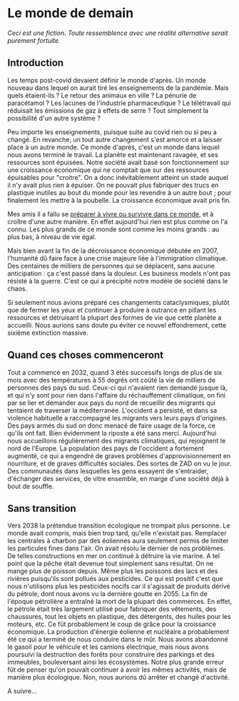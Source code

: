 # Le monde de demain

_Ceci est une fiction. Toute ressemblence avec une réalité alternative serait purement fortuite._

## Introduction 
Les temps post-covid devaient définir le monde d'après. Un monde nouveau dans lequel on aurait tiré les enseignements de la pandémie. Mais quels étaient-ils ? Le retour des animaux en ville ? La pénurie de paracétamol ? Les lacunes de l'industrie pharmaceutique ? Le télétravail qui réduisait les émissions de gaz à effets de serre ? Tout simplement la possibilité d'un autre système ? 

Peu importe les enseignements, puisque suite au covid rien ou si peu a changé. En revanche, un tout autre changement s'est amorcé et a laisser place à un autre monde. Ce monde d'après, c'est un monde dans lequel nous avons terminé le travail. La planète est maintenant ravagée, et ses ressources sont épuisées. Notre société avait basé son fonctionnement sur une croissance économique qui ne comptait que sur des ressources épuisables pour "croitre". On a donc inévitablement atteint un stade auquel il n'y avait plus rien à épuiser. On ne pouvait plus fabriquer des trucs en plastique inutiles au bout du monde pour les revendre à un autre bout ; pour finalement les mettre à la poubelle. La croissance économique avait pris fin.

Mes amis il a fallu se <a href="kit-survie.html">préparer à vivre ou survivre dans ce monde</a>, et à croître d'une autre manière. En effet aujourd'hui rien est plus comme on l'a connu. Les plus grands de ce monde sont comme les moins grands : au plus bas, à niveau de vie égal.

Mais bien avant la fin de la décroissance économique débutée en 2007, l'humanité dû faire face à une crise majeure liée à l'immigration climatique. Des centaines de milliers de personnes qui se déplacent, sans aucune anticipation : ça c'est passé dans la douleur. Les business models n'ont pas résisté à la guerre. C'est ce qui a précipité notre modèle de société dans le chaos. 

Si seulement nous avions préparé ces changements cataclysmiques, plutôt que de fermer les yeux et continuer à produire à outrance en pillant les ressources et détruisant la plupart des formes de vie que cette planète a accueilli. Nous aurions sans doute pu éviter ce nouvel effondrement, cette sixième extinction massive.

## Quand ces choses commenceront

Tout a commencé en 2032, quand 3 étés successifs longs de plus de six mois avec des températures à 55 degrés ont coûté la vie de milliers de personnes des pays du sud. Ceux-ci qui n'avaient rien demandé jusque là, et qui n'y sont pour rien dans l'affaire du réchauffement climatique, on fini par se lier et demander aux pays du nord de recueillir des migrants qui tentaient de traverser la méditerranée. L'occident a persisté, et dans sa violence habituelle a raccompagné les migrants vers leurs pays d'origines. Des pays armés du sud on donc menacé de faire usage de la force, ce qu'ils ont fait. Bien évidemment la riposte a été sans merci. Aujourd'hui nous accueillons régulièrement des migrants climatiques, qui rejoignent le nord de l'Europe. La population des pays de l'occident a fortement augmenté, ce qui a engendré de graves problèmes d'approvisionnement en nourriture, et de graves difficultés sociales. Des sortes de ZAD on vu le jour. Des communautés dans lesquelles les gens essayent de s'entraider, d'échanger des services, de vitre ensemble, en marge d'une société déjà à bout de souffle.

## Sans transition

Vers 2038 la prétendue transition écologique ne trompait plus personne. Le monde avait compris, mais bien trop tard, qu'elle n'existait pas. Remplacer les centrales à charbon par des éoliennes aura seulement permis de limiter les particules fines dans l'air. On avait résolu le dernier de nos problèmes. De telles constructions en mer on continué à détruire la vie marine. A tel point que la pêche était devenue tout simplement sans résultat. On ne mange plus de poisson depuis. Même plus les poissons des lacs et des rivières puisqu'ils sont pollués aux pesticides. Ce qui est positif c'est que nous n'utilisons plus les pesticides nocifs car il s'agissait de produits dérivé du pétrole, dont nous avons vu la dernière goutte en 2055. La fin de l'époque pétrolière a entraîné la mort de la plupart des commerces. En effet, le pétrole était très largement utilisé pour fabriquer des vêtements, des chaussures, tout les objets en plastique, des détergents, des huiles pour les moteurs, etc. Ce fût probablement le coup de grâce pour la croissance économique.
La production d'énergie éolienne et nucléaire a probablement été ce qui a terminé de nous conduire dans le mûr. Nous avons abandonné le gasoil pour le véhicule et les camions électrique, mais nous avons poursuivi la destruction des forêts pour construire des parkings et des immeubles, bouleversant ainsi les écosystèmes.
Notre plus grande erreur fût de penser qu'on pouvait continuer à avoir les mêmes activités, mais de manière plus écologique. Non, nous aurions dû arrêter et changé d'activité. 


A suivre...
